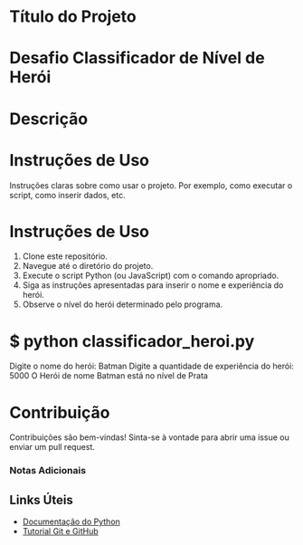 # Título do Projeto


# Desafio Classificador de Nível de Herói


# Descrição



# Instruções de Uso

Instruções claras sobre como usar o projeto. Por exemplo, como executar o script, como inserir dados, etc.


# Instruções de Uso

1. Clone este repositório.
2. Navegue até o diretório do projeto.
3. Execute o script Python (ou JavaScript) com o comando apropriado.
4. Siga as instruções apresentadas para inserir o nome e experiência do herói.
5. Observe o nível do herói determinado pelo programa.

# $ python classificador_heroi.py
Digite o nome do herói: Batman
Digite a quantidade de experiência do herói: 5000
O Herói de nome Batman está no nível de Prata


# Contribuição

Contribuições são bem-vindas! Sinta-se à vontade para abrir uma issue ou enviar um pull request.

### Notas Adicionais


## Links Úteis

- [Documentação do Python](https://docs.python.org/3/)
- [Tutorial Git e GitHub](https://guides.github.com/introduction/git-handbook/)


